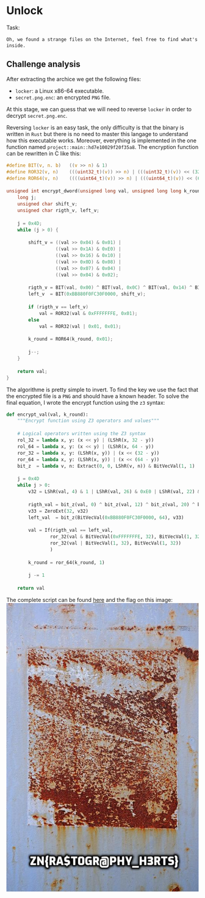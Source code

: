 # Unlock

Task:
```
Oh, we found a strange files on the Internet, feel free to find what's inside.
```

## Challenge analysis

After extracting the archice we get the following files:
- `locker`: a Linux x86-64 executable.
- `secret.png.enc`: an encrypted `PNG` file.

At this stage, we can guess that we will need to reverse `locker` in order to decrypt `secret.png.enc`.

Reversing `locker` is an easy task, the only difficulty is that the binary is written in `Rust` but there is no need to master this langage to understand how this executable works. Moreover, everything is implemented in the one function named `project::main::hd7e10029f20f35a8`. The encryption function can be rewritten in C like this:
```c
#define BIT(v, n. b)   ((v >> n) & 1)
#define ROR32(v, n)    (((uint32_t)(v)) >> n) | (((uint32_t)(v)) << (32 - n))
#define ROR64(v, n)    ((((uint64_t)(v)) >> n) | (((uint64_t)(v)) << (64 - n)))

unsigned int encrypt_dword(unsigned long val, unsigned long long k_round) {
    long j;
    unsigned char shift_v;
    unsigned char rigth_v, left_v;

    j = 0x4D;
    while (j > 0) {

        shift_v = ((val >> 0x04) & 0x01) |
                  ((val >> 0x1A) & 0xE0) |
                  ((val >> 0x16) & 0x10) |
                  ((val >> 0x0D) & 0x08) |
                  ((val >> 0x07) & 0x04) |
                  ((val >> 0x04) & 0x02);

        rigth_v = BIT(val, 0x00) ^ BIT(val, 0x0C) ^ BIT(val, 0x14) ^ BIT(k_round, 0x00);
        left_v  = BIT(0xBB880F0FC30F0000, shift_v);

        if (rigth_v == left_v)
            val = ROR32(val & 0xFFFFFFFE, 0x01);
        else
            val = ROR32(val | 0x01, 0x01);

        k_round = ROR64(k_round, 0x01);

        j--;
    }

    return val;
}
```

The algorithme is pretty simple to invert. To find the key we use the fact that the encrypted file is a `PNG` and should have a known header. To solve the final equation, I wrote the encrypt function using the `z3` syntax:
```python
def encrypt_val(val, k_round):
    """Encrypt function using Z3 operators and values"""

    # Logical operators written using the Z3 syntax
    rol_32 = lambda x, y: (x << y) | (LShR(x, 32 - y))
    rol_64 = lambda x, y: (x << y) | (LShR(x, 64 - y))
    ror_32 = lambda x, y: (LShR(x, y)) | (x << (32 - y))
    ror_64 = lambda x, y: (LShR(x, y)) | (x << (64 - y))
    bit_z  = lambda v, n: Extract(0, 0, LShR(v, n)) & BitVecVal(1, 1)

    j = 0x4D
    while j > 0:
        v32 = LShR(val, 4) & 1 | LShR(val, 26) & 0xE0 | LShR(val, 22) & 0x10 | LShR(val, 13) & 8 | LShR(val, 7) & 4 | LShR(val, 4) & 2

        rigth_val = bit_z(val, 0) ^ bit_z(val, 12) ^ bit_z(val, 20) ^ bit_z(k_round, 0)
        v33 = ZeroExt(32, v32)
        left_val  = bit_z(BitVecVal(0xBB880F0FC30F0000, 64), v33)

        val = If(rigth_val == left_val,
                ror_32(val & BitVecVal(0xFFFFFFFE, 32), BitVecVal(1, 32)),
                ror_32(val | BitVecVal(1, 32), BitVecVal(1, 32))
                )

        k_round = ror_64(k_round, 1)

        j -= 1

    return val
```

The complete script can be found [here](./locker.py) and the flag on this image:
![secret.png](./secret.png)
